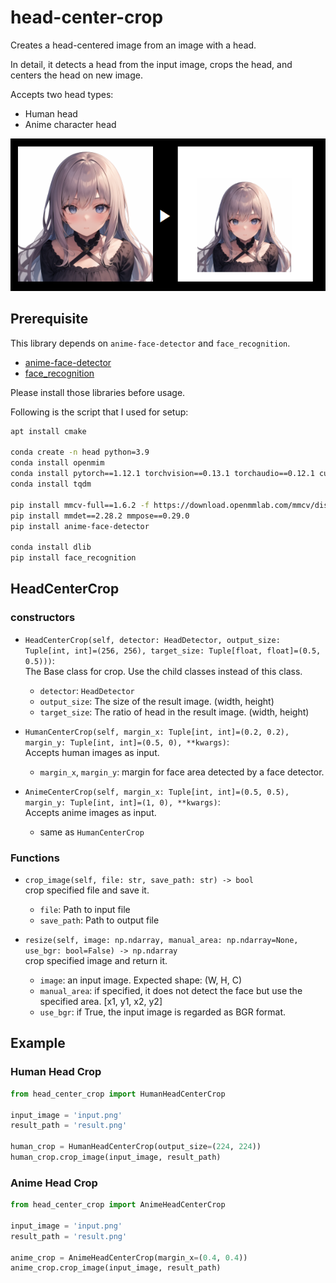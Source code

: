 # head-center-crop
Creates a head-centered image from an image with a head.

In detail, it detects a head from the input image, crops the head, and centers the head on new image.

Accepts two head types:

* Human head
* Anime character head

![Example image](./example.png)

## Prerequisite
This library depends on `anime-face-detector` and `face_recognition`.
* [anime-face-detector](https://github.com/hysts/anime-face-detector)
* [face_recognition](https://github.com/ageitgey/face_recognition)

Please install those libraries before usage.

Following is the script that I used for setup:
```bash
apt install cmake

conda create -n head python=3.9
conda install openmim
conda install pytorch==1.12.1 torchvision==0.13.1 torchaudio==0.12.1 cudatoolkit=11.3 -c pytorch
conda install tqdm

pip install mmcv-full==1.6.2 -f https://download.openmmlab.com/mmcv/dist/cu113/torch1.12/index.html
pip install mmdet==2.28.2 mmpose==0.29.0
pip install anime-face-detector

conda install dlib
pip install face_recognition
```

## HeadCenterCrop
### constructors
* `HeadCenterCrop(self, detector: HeadDetector, output_size: Tuple[int, int]=(256, 256), target_size: Tuple[float, float]=(0.5, 0.5)))`:   
  The Base class for crop. Use the child classes instead of this class.
    * `detector`: `HeadDetector`
    * `output_size`: The size of the result image. (width, height)
    * `target_size`: The ratio of head in the result image. (width, height)

* `HumanCenterCrop(self, margin_x: Tuple[int, int]=(0.2, 0.2), margin_y: Tuple[int, int]=(0.5, 0), **kwargs)`:  
    Accepts human images as input.
    * `margin_x`, `margin_y`: margin for face area detected by a face detector. 

* `AnimeCenterCrop(self, margin_x: Tuple[int, int]=(0.5, 0.5), margin_y: Tuple[int, int]=(1, 0), **kwargs)`:  
    Accepts anime images as input.
    * same as `HumanCenterCrop`


### Functions
* `crop_image(self, file: str, save_path: str) -> bool`  
crop specified file and save it.
  * `file`: Path to input file
  * `save_path`: Path to output file

* `resize(self, image: np.ndarray, manual_area: np.ndarray=None, use_bgr: bool=False) -> np.ndarray`  
crop specified image and return it.
  * `image`: an input image. Expected shape: (W, H, C)
  * `manual_area`: if specified, it does not detect the face but use the specified area. [x1, y1, x2, y2]
  * `use_bgr`: if True, the input image is regarded as BGR format.

## Example
### Human Head Crop

```python
from head_center_crop import HumanHeadCenterCrop

input_image = 'input.png'
result_path = 'result.png'

human_crop = HumanHeadCenterCrop(output_size=(224, 224))
human_crop.crop_image(input_image, result_path)
```


### Anime Head Crop
```python
from head_center_crop import AnimeHeadCenterCrop

input_image = 'input.png'
result_path = 'result.png'

anime_crop = AnimeHeadCenterCrop(margin_x=(0.4, 0.4))
anime_crop.crop_image(input_image, result_path)
```

